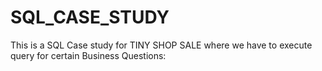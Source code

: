 # SQL_CASE_STUDY
This is a SQL Case study for TINY SHOP SALE where we have to execute query for certain Business Questions:
